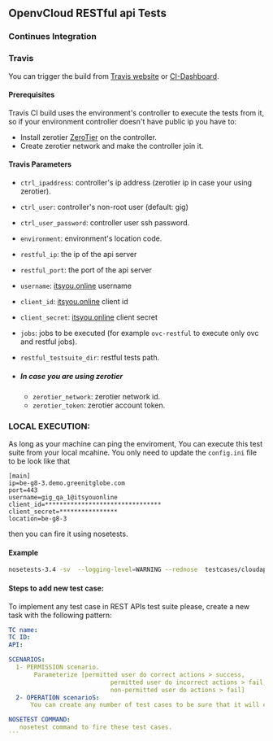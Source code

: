## OpenvCloud RESTful api  Tests



### Continues Integration

### Travis
You can trigger the build from [Travis website](https://travis-ci.org/0-complexity/G8_testing) or [CI-Dashboard](https://travis-dash.gig.tech/).

#### Prerequisites
Travis CI build uses the environment's controller to execute the tests from it, so if your environment controller doesn't have public ip you have to:
- Install zerotier [ZeroTier](zerotier.com/network) on the controller.
- Create zerotier network and make the controller join it.

#### Travis Parameters
  - ```ctrl_ipaddress```: controller's ip address (zerotier ip in case your using zerotier).
  - ```ctrl_user```: controller's non-root user (default: gig)
  - ```ctrl_user_password```: controller user ssh password.
  - ```environment```: environment's location code.
  - ```restful_ip```: the ip of the api server
  - ```restful_port```: the port of the api server
  - ```username```: [itsyou.online](https://itsyou.online) username
  - ```client_id```: [itsyou.online](https://itsyou.online) client id
  - ```client_secret```: [itsyou.online](https://itsyou.online) client secret  

  - ```jobs```: jobs to be executed (for example ```ovc-restful``` to execute only ovc and restful jobs).
  - ```restful_testsuite_dir```: restful tests path.

  - ##### In case you are using zerotier
    - ```zerotier_network```: zerotier network id.
    - ```zerotier_token```: zerotier account token.

### LOCAL EXECUTION:
As long as your machine can ping the enviroment, You can execute this test suite from your local mcahine. You only need to update the `config.ini` file to be look like that
```
[main]
ip=be-g8-3.demo.greenitglobe.com
port=443
username=gig_qa_1@itsyouonline
client_id=********************************
client_secret=****************
location=be-g8-3
```

then you can fire it using nosetests. 

#### Example
```bash
nosetests-3.4 -sv  --logging-level=WARNING --rednose  testcases/cloudapi/test01_disks.py --tc-file config.ini
```

#### Steps to add new test case:
To implement any test case in REST APIs test suite please, create a new task with the following pattern:

````yaml
TC name:
TC ID:
API:

SCENARIOS:
  1- PERMISSION scenario.
       Parameterize [permitted user do correct actions > success, 
                            permitted user do incorrect actions > fail,
                            non-permitted user do actions > fail]
  2- OPERATION scenarioS:
      You can create any number of test cases to be sure that it will cover almost all use cases of this API.

NOSETEST COMMAND:
   nosetest command to fire these test cases.
```

